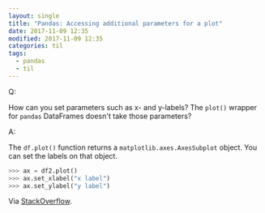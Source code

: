 ```yaml
---
layout: single
title: "Pandas: Accessing additional parameters for a plot"
date: 2017-11-09 12:35
modified: 2017-11-09 12:35
categories: til
tags:
  - pandas
  - til
---
```


Q:

How can you set parameters such as x- and y-labels?
The `plot()` wrapper for `pandas` DataFrames doesn't take those parameters?

A:

The `df.plot()` function returns a `matplotlib.axes.AxesSubplot` object.
You can set the labels on that object.

```python
>>> ax = df2.plot()
>>> ax.set_xlabel("x label")
>>> ax.set_ylabel("y label")
```

Via [StackOverflow](http://stackoverflow.com/a/21487560/1257318).
